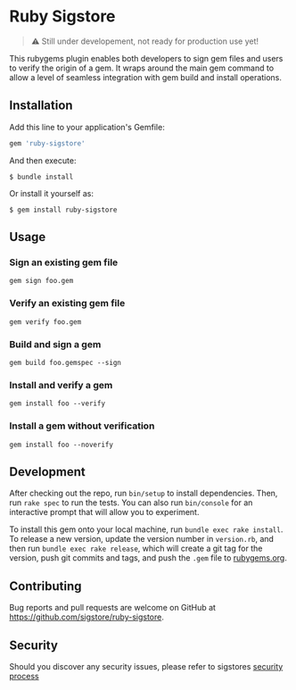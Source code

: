 # Ruby Sigstore

> :warning: Still under developement, not ready for production use yet!

This rubygems plugin enables both developers to sign gem files and users to verify the origin
of a gem. It wraps around the main gem command to allow a level of seamless integration with
gem build and install operations.

## Installation

Add this line to your application's Gemfile:

```ruby
gem 'ruby-sigstore'
```

And then execute:

    $ bundle install

Or install it yourself as:

    $ gem install ruby-sigstore

## Usage

### Sign an existing gem file

`gem sign foo.gem`

### Verify an existing gem file

`gem verify foo.gem`

### Build and sign a gem

`gem build foo.gemspec --sign`

### Install and verify a gem

`gem install foo --verify`

### Install a gem without verification

`gem install foo --noverify`

## Development

After checking out the repo, run `bin/setup` to install dependencies. Then, run `rake spec` to run the tests. You can also run `bin/console` for an interactive prompt that will allow you to experiment.

To install this gem onto your local machine, run `bundle exec rake install`. To release a new version, update the version number in `version.rb`, and then run `bundle exec rake release`, which will create a git tag for the version, push git commits and tags, and push the `.gem` file to [rubygems.org](https://rubygems.org).

## Contributing

Bug reports and pull requests are welcome on GitHub at https://github.com/sigstore/ruby-sigstore.

## Security

Should you discover any security issues, please refer to sigstores [security
process](https://github.com/sigstore/community/blob/main/SECURITY.md)
